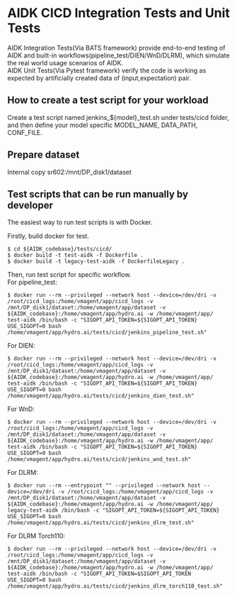 # AIDK CICD Integration Tests and Unit Tests

AIDK Integration Tests(Via BATS framework) provide end-to-end testing of AIDK and built-in workflows(pipeline_test/DIEN/WnD/DLRM), which simulate the real world usage scenarios of AIDK.\
AIDK Unit Tests(Via Pytest framework) verify the code is working as expected by artificially created data of (input,expectation) pair.


## How to create a test script for your workload

Create a test script named jenkins_${model}_test.sh under tests/cicd folder, and then define your model specific MODEL_NAME, DATA_PATH, CONF_FILE.

## Prepare dataset

Internal copy sr602:/mnt/DP_disk1/dataset

## Test scripts that can be run manually by developer

The easiest way to run test scripts is with Docker.

Firstly, build docker for test.
```
$ cd ${AIDK_codebase}/tests/cicd/
$ docker build -t test-aidk -f Dockerfile .
$ docker build -t legacy-test-aidk -f DockerfileLegacy .
```

Then, run test script for specific workflow.\
For pipeline_test:
```
$ docker run --rm --privileged --network host --device=/dev/dri -v /root/cicd_logs:/home/vmagent/app/cicd_logs -v /mnt/DP_disk1/dataset:/home/vmagent/app/dataset -v ${AIDK_codebase}:/home/vmagent/app/hydro.ai -w /home/vmagent/app/ test-aidk /bin/bash -c "SIGOPT_API_TOKEN=${SIGOPT_API_TOKEN} USE_SIGOPT=0 bash /home/vmagent/app/hydro.ai/tests/cicd/jenkins_pipeline_test.sh"
```
For DIEN:
```
$ docker run --rm --privileged --network host --device=/dev/dri -v /root/cicd_logs:/home/vmagent/app/cicd_logs -v /mnt/DP_disk1/dataset:/home/vmagent/app/dataset -v ${AIDK_codebase}:/home/vmagent/app/hydro.ai -w /home/vmagent/app/ test-aidk /bin/bash -c "SIGOPT_API_TOKEN=${SIGOPT_API_TOKEN} USE_SIGOPT=0 bash /home/vmagent/app/hydro.ai/tests/cicd/jenkins_dien_test.sh"
```
For WnD:
```
$ docker run --rm --privileged --network host --device=/dev/dri -v /root/cicd_logs:/home/vmagent/app/cicd_logs -v /mnt/DP_disk1/dataset:/home/vmagent/app/dataset -v ${AIDK_codebase}:/home/vmagent/app/hydro.ai -w /home/vmagent/app/ test-aidk /bin/bash -c "SIGOPT_API_TOKEN=${SIGOPT_API_TOKEN} USE_SIGOPT=0 bash /home/vmagent/app/hydro.ai/tests/cicd/jenkins_wnd_test.sh"
```
For DLRM:
```
$ docker run --rm --entrypoint "" --privileged --network host --device=/dev/dri -v /root/cicd_logs:/home/vmagent/app/cicd_logs -v /mnt/DP_disk1/dataset:/home/vmagent/app/dataset -v ${AIDK_codebase}:/home/vmagent/app/hydro.ai -w /home/vmagent/app/ legacy-test-aidk /bin/bash -c "SIGOPT_API_TOKEN=${SIGOPT_API_TOKEN} USE_SIGOPT=0 bash /home/vmagent/app/hydro.ai/tests/cicd/jenkins_dlrm_test.sh"
```
For DLRM Torch110:
```
$ docker run --rm --privileged --network host --device=/dev/dri -v /root/cicd_logs:/home/vmagent/app/cicd_logs -v /mnt/DP_disk1/dataset:/home/vmagent/app/dataset -v ${AIDK_codebase}:/home/vmagent/app/hydro.ai -w /home/vmagent/app/ test-aidk /bin/bash -c "SIGOPT_API_TOKEN=$SIGOPT_API_TOKEN USE_SIGOPT=0 bash /home/vmagent/app/hydro.ai/tests/cicd/jenkins_dlrm_torch110_test.sh"
```
